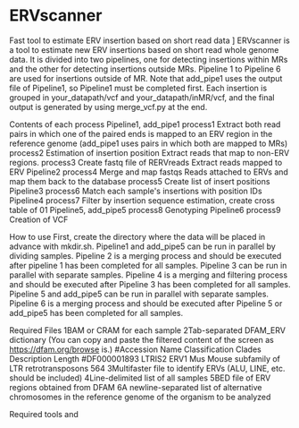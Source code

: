 # ERVscanner
Fast tool to estimate ERV insertion based on short read data
]
ERVscanner is a tool to estimate new ERV insertions based on short read whole genome data.
It is divided into two pipelines, one for detecting insertions within MRs and the other for detecting insertions outside MRs. Pipeline 1 to Pipeline 6 are used for insertions outside of MR. Note that add_pipe1 uses the output file of Pipeline1, so Pipeline1 must be completed first.
Each insertion is grouped in your_datapath/vcf and your_datapath/inMR/vcf, and the final output is generated by using merge_vcf.py at the end.

Contents of each process
Pipeline1, add_pipe1
  process1 Extract both read pairs in which one of the paired ends is mapped to an ERV region in the reference genome (add_pipe1 uses pairs in which both are mapped to MRs)
  process2 Estimation of insertion position Extract reads that map to non-ERV regions.
  process3 Create fastq file of RERVreads Extract reads mapped to ERV
Pipeline2
  process4 Merge and map fastqs Reads attached to ERVs and map them back to the database
  process5 Create list of insert positions
Pipeline3
  process6 Match each sample's insertions with position IDs
Pipeline4
  process7 Filter by insertion sequence estimation, create cross table of 01
Pipeline5, add_pipe5
  process8 Genotyping
Pipeline6
  process9 Creation of VCF

How to use
First, create the directory where the data will be placed in advance with mkdir.sh.
Pipeline1 and add_pipe5 can be run in parallel by dividing samples.
Pipeline 2 is a merging process and should be executed after pipeline 1 has been completed for all samples.
Pipeline 3 can be run in parallel with separate samples.
Pipeline 4 is a merging and filtering process and should be executed after Pipeline 3 has been completed for all samples.
Pipeline 5 and add_pipe5 can be run in parallel with separate samples.
Pipeline 6 is a merging process and should be executed after Pipeline 5 or add_pipe5 has been completed for all samples.

Required Files
1BAM or CRAM for each sample
2Tab-separated DFAM_ERV dictionary (You can copy and paste the filtered content of the screen as https://dfam.org/browse is.)
    #Accession Name Classification Clades Description Length
    #DF000001893 LTRIS2 ERV1 Mus Mouse subfamily of LTR retrotransposons 564
3Multifaster file to identify ERVs (ALU, LINE, etc. should be included)
4Line-delimited list of all samples
5BED file of ERV regions obtained from DFAM
6A newline-separated list of alternative chromosomes in the reference genome of the organism to be analyzed

Required tools and
